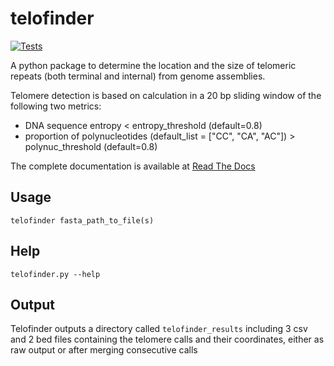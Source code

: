 # telofinder

[![Tests](https://github.com/GillesFischerSorbonne/telofinder/actions/workflows/main.yml/badge.svg)](https://github.com/GillesFischerSorbonne/telofinder/actions/workflows/main.yml)


A python package to determine the location and the size of telomeric repeats (both terminal and internal) from genome assemblies.

Telomere detection is based on calculation in a 20 bp sliding window of the following two metrics:

- DNA sequence entropy < entropy_threshold (default=0.8)  
- proportion of polynucleotides (default_list = ["CC", "CA", "AC"]) >  polynuc_threshold (default=0.8) 

The complete documentation is available at [Read The Docs](https://telofinder.readthedocs.io/en/latest/) 

## Usage

    telofinder fasta_path_to_file(s)


## Help

    telofinder.py --help


## Output

Telofinder outputs a directory called `telofinder_results` including 3 csv and 2 bed files containing the telomere calls and their coordinates, either as raw output or after merging consecutive calls


